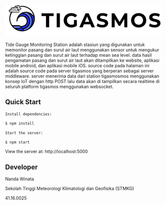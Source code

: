 [![Tigasmos Logo](https://github.com/ndawinata/server-tigasmos/blob/master/logo.png)](http://tigasmos-stmkg.my.id/)

Tide Gauge Monitoring Station adalah stasiun yang digunakan untuk memonitor pasang dan surut air laut menggunakan 
sensor untuk mengukur ketinggian pasang dan surut air laut terhadap mean sea level. data hasil pengamatan pasang dan 
surut air laut akan ditampilkan ke website, aplikasi mobile android, dan aplikasi mobile iOS. source code pada halaman 
ini adalah source code pada server tigasmos yang berperan sebagai server middleware. server menerima data dari station 
tigasmosmos menggunakan konsep IoT dengan http POST lalu data akan di tampilkan secara realtime di seluruh platform tigasmos menggunakan websocket.

## Quick Start

    Install dependencies:

```bash
$ npm install
```

    Start the server:

```bash
$ npm start
```

  View the server at: http://localhost:5000

## Developer
Nanda Winata

Sekolah Tinggi Meteorologi Klimatologi dan Geofisika (STMKG)

41.16.0025
